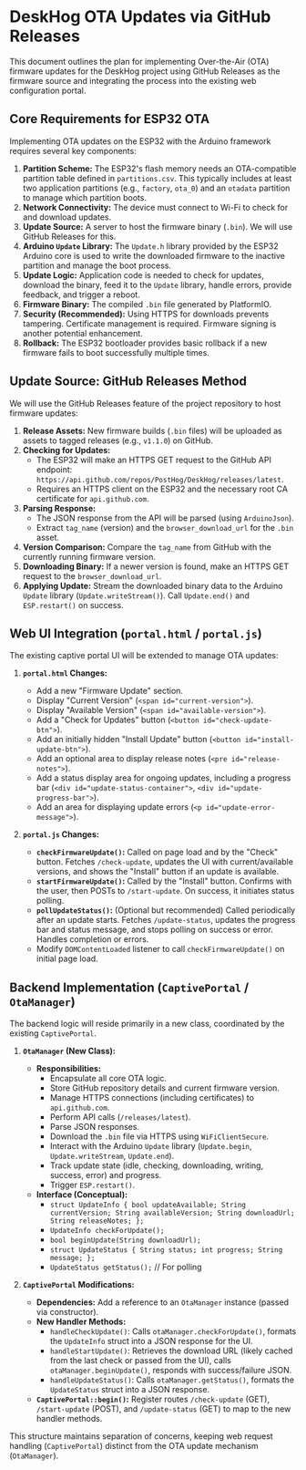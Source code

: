 # DeskHog OTA Updates via GitHub Releases

This document outlines the plan for implementing Over-the-Air (OTA) firmware updates for the DeskHog project using GitHub Releases as the firmware source and integrating the process into the existing web configuration portal.

## Core Requirements for ESP32 OTA

Implementing OTA updates on the ESP32 with the Arduino framework requires several key components:

1.  **Partition Scheme:** The ESP32's flash memory needs an OTA-compatible partition table defined in `partitions.csv`. This typically includes at least two application partitions (e.g., `factory`, `ota_0`) and an `otadata` partition to manage which partition boots.
2.  **Network Connectivity:** The device must connect to Wi-Fi to check for and download updates.
3.  **Update Source:** A server to host the firmware binary (`.bin`). We will use GitHub Releases for this.
4.  **Arduino `Update` Library:** The `Update.h` library provided by the ESP32 Arduino core is used to write the downloaded firmware to the inactive partition and manage the boot process.
5.  **Update Logic:** Application code is needed to check for updates, download the binary, feed it to the `Update` library, handle errors, provide feedback, and trigger a reboot.
6.  **Firmware Binary:** The compiled `.bin` file generated by PlatformIO.
7.  **Security (Recommended):** Using HTTPS for downloads prevents tampering. Certificate management is required. Firmware signing is another potential enhancement.
8.  **Rollback:** The ESP32 bootloader provides basic rollback if a new firmware fails to boot successfully multiple times.

## Update Source: GitHub Releases Method

We will use the GitHub Releases feature of the project repository to host firmware updates:

1.  **Release Assets:** New firmware builds (`.bin` files) will be uploaded as assets to tagged releases (e.g., `v1.1.0`) on GitHub.
2.  **Checking for Updates:**
    *   The ESP32 will make an HTTPS GET request to the GitHub API endpoint: `https://api.github.com/repos/PostHog/DeskHog/releases/latest`.
    *   Requires an HTTPS client on the ESP32 and the necessary root CA certificate for `api.github.com`.
3.  **Parsing Response:**
    *   The JSON response from the API will be parsed (using `ArduinoJson`).
    *   Extract `tag_name` (version) and the `browser_download_url` for the `.bin` asset.
4.  **Version Comparison:** Compare the `tag_name` from GitHub with the currently running firmware version.
5.  **Downloading Binary:** If a newer version is found, make an HTTPS GET request to the `browser_download_url`.
6.  **Applying Update:** Stream the downloaded binary data to the Arduino `Update` library (`Update.writeStream()`). Call `Update.end()` and `ESP.restart()` on success.

## Web UI Integration (`portal.html` / `portal.js`)

The existing captive portal UI will be extended to manage OTA updates:

1.  **`portal.html` Changes:**
    *   Add a new "Firmware Update" section.
    *   Display "Current Version" (`<span id="current-version">`).
    *   Display "Available Version" (`<span id="available-version">`).
    *   Add a "Check for Updates" button (`<button id="check-update-btn">`).
    *   Add an initially hidden "Install Update" button (`<button id="install-update-btn">`).
    *   Add an optional area to display release notes (`<pre id="release-notes">`).
    *   Add a status display area for ongoing updates, including a progress bar (`<div id="update-status-container">`, `<div id="update-progress-bar">`).
    *   Add an area for displaying update errors (`<p id="update-error-message">`).

2.  **`portal.js` Changes:**
    *   **`checkFirmwareUpdate()`:** Called on page load and by the "Check" button. Fetches `/check-update`, updates the UI with current/available versions, and shows the "Install" button if an update is available.
    *   **`startFirmwareUpdate()`:** Called by the "Install" button. Confirms with the user, then POSTs to `/start-update`. On success, it initiates status polling.
    *   **`pollUpdateStatus()`:** (Optional but recommended) Called periodically after an update starts. Fetches `/update-status`, updates the progress bar and status message, and stops polling on success or error. Handles completion or errors.
    *   Modify `DOMContentLoaded` listener to call `checkFirmwareUpdate()` on initial page load.

## Backend Implementation (`CaptivePortal` / `OtaManager`)

The backend logic will reside primarily in a new class, coordinated by the existing `CaptivePortal`.

1.  **`OtaManager` (New Class):**
    *   **Responsibilities:**
        *   Encapsulate all core OTA logic.
        *   Store GitHub repository details and current firmware version.
        *   Manage HTTPS connections (including certificates) to `api.github.com`.
        *   Perform API calls (`/releases/latest`).
        *   Parse JSON responses.
        *   Download the `.bin` file via HTTPS using `WiFiClientSecure`.
        *   Interact with the Arduino `Update` library (`Update.begin`, `Update.writeStream`, `Update.end`).
        *   Track update state (idle, checking, downloading, writing, success, error) and progress.
        *   Trigger `ESP.restart()`.
    *   **Interface (Conceptual):**
        *   `struct UpdateInfo { bool updateAvailable; String currentVersion; String availableVersion; String downloadUrl; String releaseNotes; };`
        *   `UpdateInfo checkForUpdate();`
        *   `bool beginUpdate(String downloadUrl);`
        *   `struct UpdateStatus { String status; int progress; String message; };`
        *   `UpdateStatus getStatus();` // For polling

2.  **`CaptivePortal` Modifications:**
    *   **Dependencies:** Add a reference to an `OtaManager` instance (passed via constructor).
    *   **New Handler Methods:**
        *   `handleCheckUpdate()`: Calls `otaManager.checkForUpdate()`, formats the `UpdateInfo` struct into a JSON response for the UI.
        *   `handleStartUpdate()`: Retrieves the download URL (likely cached from the last check or passed from the UI), calls `otaManager.beginUpdate()`, responds with success/failure JSON.
        *   `handleUpdateStatus()`: Calls `otaManager.getStatus()`, formats the `UpdateStatus` struct into a JSON response.
    *   **`CaptivePortal::begin()`:** Register routes `/check-update` (GET), `/start-update` (POST), and `/update-status` (GET) to map to the new handler methods.

This structure maintains separation of concerns, keeping web request handling (`CaptivePortal`) distinct from the OTA update mechanism (`OtaManager`). 